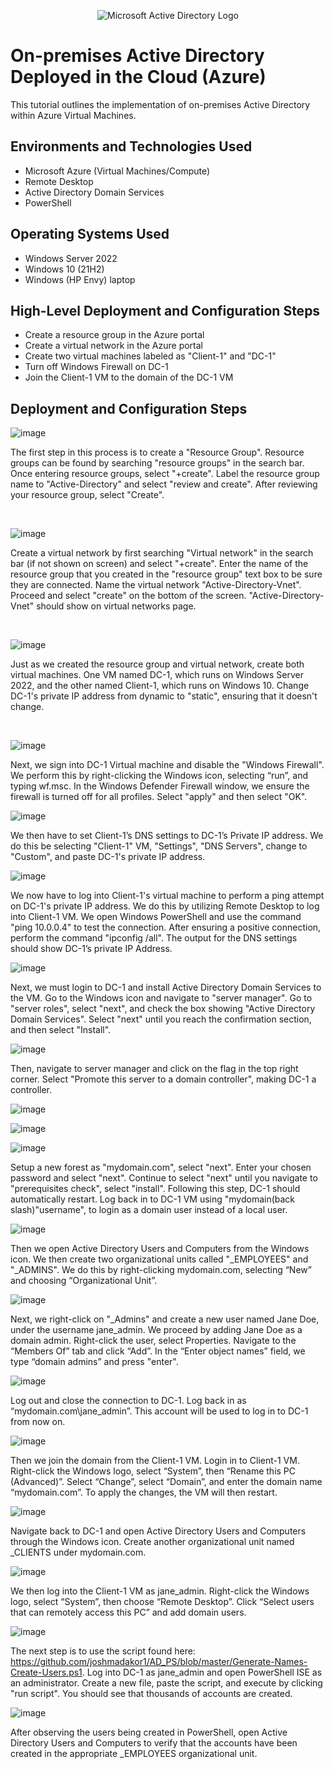 <p align="center">
<img src="https://i.imgur.com/pU5A58S.png" alt="Microsoft Active Directory Logo"/>
</p>

<h1>On-premises Active Directory Deployed in the Cloud (Azure)</h1>
This tutorial outlines the implementation of on-premises Active Directory within Azure Virtual Machines.<br />

<h2>Environments and Technologies Used</h2>

- Microsoft Azure (Virtual Machines/Compute)
- Remote Desktop
- Active Directory Domain Services
- PowerShell

<h2>Operating Systems Used </h2>

- Windows Server 2022
- Windows 10 (21H2)
- Windows (HP Envy) laptop

<h2>High-Level Deployment and Configuration Steps</h2>

- Create a resource group in the Azure portal
- Create a virtual network in the Azure portal
- Create two virtual machines labeled as "Client-1" and "DC-1"
- Turn off Windows Firewall on DC-1
- Join the Client-1 VM to the domain of the DC-1 VM

<h2>Deployment and Configuration Steps</h2>

![image](https://github.com/user-attachments/assets/66d1f637-1a25-4282-971c-f21ecff41288)


</p>
<p>
The first step in this process is to create a "Resource Group". Resource groups can be found by searching "resource groups" in the search bar. Once entering resource groups, select "+create". Label the resource group name to "Active-Directory" and select "review and create". After reviewing your resource group, select "Create".
</p>
<br />

![image](https://github.com/user-attachments/assets/31914ebc-eb75-4eff-b851-756e1cdea2d8)


</p>
<p>
Create a virtual network by first searching "Virtual network" in the search bar (if not shown on screen) and select "+create". Enter the name of the resource group that you created in the "resource group" text box to be sure they are connected. Name the virtual network "Active-Directory-Vnet". Proceed and select "create" on the bottom of the screen. "Active-Directory-Vnet" should show on virtual networks page.
</p>
<br />

![image](https://github.com/user-attachments/assets/70ffb7a5-65c8-4a15-9fc7-e9adf9886460)

</p>
<p>
Just as we created the resource group and virtual network, create both virtual machines. One VM named DC-1, which runs on Windows Server 2022, and the other named Client-1, which runs on Windows 10. Change DC-1's private IP address from dynamic to "static", ensuring that it doesn't change.
</p>
<br />

![image](https://github.com/user-attachments/assets/a636fb0c-4820-4549-864f-224a3a019e70)


Next, we sign into DC-1 Virtual machine and disable the "Windows Firewall". We perform this by right-clicking the Windows icon, selecting “run”, and typing wf.msc. In the Windows Defender Firewall window, we ensure the firewall is turned off for all profiles. Select "apply" and then select "OK".


![image](https://github.com/user-attachments/assets/d5a75918-f1e3-4edc-ae9a-0df78de50bc8)

We then have to set Client-1’s DNS settings to DC-1’s Private IP address. We do this be selecting "Client-1" VM, "Settings", "DNS Servers", change to "Custom", and paste DC-1's private IP address. 


![image](https://github.com/user-attachments/assets/34313a25-c364-4cc5-a3fc-127683357d3a)


We now have to log into Client-1's virtual machine to perform a ping attempt on DC-1's private IP address. We do this by utilizing Remote Desktop to log into Client-1 VM. We open Windows PowerShell and use the command "ping 10.0.0.4" to test the connection. After ensuring a positive connection, perform the command "ipconfig /all". The output for the DNS settings should show DC-1’s private IP Address.


![image](https://github.com/user-attachments/assets/93a47495-5a0b-48ae-ab54-05690edcd7fc)


Next, we must login to DC-1 and install Active Directory Domain Services to the VM. Go to the Windows icon and navigate to "server manager". Go to "server roles", select "next", and check the box showing "Active Directory Domain Services". Select "next" until you reach the confirmation section, and then select "Install".


![image](https://github.com/user-attachments/assets/1e2ab022-4f68-486f-9058-dc4ee8b725bc)

Then, navigate to server manager and click on the flag in the top right corner. Select "Promote this server to a domain controller", making DC-1 a controller. 

![image](https://github.com/user-attachments/assets/4fc78aeb-af6e-4a61-988f-81fab5f99b06)

![image](https://github.com/user-attachments/assets/d1ef5e37-817e-47b0-81c0-b269df4a758c)

![image](https://github.com/user-attachments/assets/529c3ba5-af38-4058-a47f-b76c667dc428)


Setup a new forest as "mydomain.com", select "next". Enter your chosen password and select "next". Continue to select "next" until you navigate to "prerequisites check", select "install". Following this step, DC-1 should automatically restart. Log back in to DC-1 VM using "mydomain(back slash)"username", to login as a domain user instead of a local user. 


![image](https://github.com/user-attachments/assets/ea2cebd1-eb3c-4bee-b2b6-0593f053a9d2)


Then we open Active Directory Users and Computers from the Windows icon. We then create two organizational units called "_EMPLOYEES" and "_ADMINS". We do this by right-clicking mydomain.com, selecting “New” and choosing “Organizational Unit”.


![image](https://github.com/user-attachments/assets/eb46b61f-9d8f-4bc1-b64a-ee237b0b5ff3)


Next, we right-click on "_Admins" and create a new user named Jane Doe, under the username jane_admin. We proceed by adding Jane Doe as a domain admin. Right-click the user, select Properties. Navigate to the “Members Of” tab and click “Add”. In the “Enter object names” field, we type “domain admins” and press "enter".


![image](https://github.com/user-attachments/assets/424a5ead-72d8-47bd-a446-2e28174a1acf)


Log out and close the connection to DC-1. Log back in as “mydomain.com\jane_admin”. This account will be used to log in to DC-1 from now on.


![image](https://github.com/user-attachments/assets/ab90af60-3b86-40ac-a844-e20b0d1004a6)


Then we join the domain from the Client-1 VM. Login in to Client-1 VM. Right-click the Windows logo, select “System”, then “Rename this PC (Advanced)”. Select “Change”, select “Domain”, and enter the domain name “mydomain.com”. To apply the changes, the VM will then restart.


![image](https://github.com/user-attachments/assets/74edcdb6-00d9-41e8-9afa-d3edcc74b6a0)


Navigate back to DC-1 and open Active Directory Users and Computers through the Windows icon. Create another organizational unit named _CLIENTS under mydomain.com.


![image](https://github.com/user-attachments/assets/db475c69-5b7b-4f19-b296-eaf10e7f6209)


We then log into the Client-1 VM as jane_admin. Right-click the Windows logo, select “System”, then choose “Remote Desktop”. Click “Select users that can remotely access this PC” and add domain users.


![image](https://github.com/user-attachments/assets/e72f26f7-ee3f-4a8b-bad8-9e0410bea812)


The next step is to use the script found here: https://github.com/joshmadakor1/AD_PS/blob/master/Generate-Names-Create-Users.ps1. Log into DC-1 as jane_admin and open PowerShell ISE as an administrator. Create a new file, paste the script, and execute by clicking "run script". You should see that thousands of accounts are created.


![image](https://github.com/user-attachments/assets/712c697c-d40d-4360-8f4b-80bf4d5839d8)


After observing the users being created in PowerShell, open Active Directory Users and Computers to verify that the accounts have been created in the appropriate _EMPLOYEES organizational unit.




